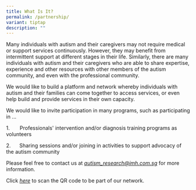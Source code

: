 ```yaml
---
title: What Is It?
permalink: /partnership/
variant: tiptap
description: ""
---
```

<p>Many individuals with autism and their caregivers may not require medical
or support services continuously. However, they may benefit from intermittent
support at different stages in their life. Similarly, there are many individuals
with autism and their caregivers who are able to share expertise, experience
and other resources with other members of the autism community, and even
with the professional community.</p>
<p>We would like to build a platform and network whereby individuals with
autism and their families can come together to access services, or even
help build and provide services in their own capacity.</p>
<p>We would like to invite participation in many programs, such as participating
in ...</p>
<p>1.&nbsp;&nbsp;&nbsp;&nbsp;&nbsp;&nbsp; Professionals' intervention and/or
diagnosis training programs as volunteers</p>
<p>2.&nbsp;&nbsp;&nbsp;&nbsp;&nbsp;&nbsp;Sharing sessions and/or joining
in activities to support advocacy of the autism community</p>
<p>Please feel free to contact us at <em><a href="mailto:autism_research@imh.com.sg" rel="noopener noreferrer nofollow" target="_blank">autism_research@imh.com.sg</a></em> for
more information.</p>
<p>Click <em><u>here</u></em> to scan the QR code to be part of our network.</p>